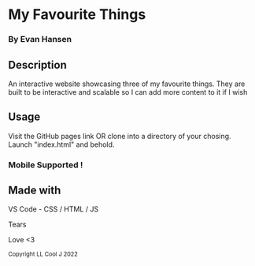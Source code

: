 <h1> My Favourite Things </h1>
<h3> By Evan Hansen </h3>

## Description
An interactive website showcasing three of my favourite things. They are built to be interactive and scalable so I can add more content to it if I wish

## Usage

Visit the GitHub pages link OR clone into a directory of your chosing. Launch "index.html" and behold.

<h3> Mobile Supported !</h3>

## Made with

VS Code - CSS / HTML / JS

Tears

Love <3

<sub>Copyright LL Cool J 2022</sub>
